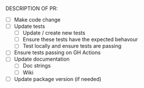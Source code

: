 DESCRIPTION OF PR:
 - [ ] Make code change
 - [ ] Update tests 
   - [ ] Update / create new tests
   - [ ] Ensure these tests have the expected behavour
   - [ ] Test locally and ensure tests are passing
 - [ ] Ensure tests passing on GH Actions
 - [ ] Update documentation
   - [ ] Doc strings
   - [ ] Wiki 
  - [ ] Update package version (if needed) 
